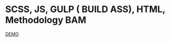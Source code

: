 # SCSS, JS, GULP ( BUILD ASS), HTML, Methodology BAM

[DEMO](https://17kengan06.github.io/global-project/)
